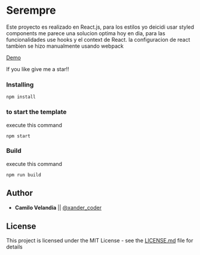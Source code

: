 # Serempre

Este proyecto es realizado en React.js, para los estilos yo deicidi usar styled components
me parece una solucion optima hoy en dia, para las funcionalidades use hooks y el context de React.
la configuracion de react tambien se hizo manualmente usando webpack

[Demo](https://serempre-zeta.vercel.app)

If you like give me a star!!

### Installing

```
npm install
```

### to start the template

execute this command

```
npm start
```

### Build

execute this command

```
npm run build
```

## Author

- **Camilo Velandia** || [@xander_coder](https://twitter.com/xander_coder?s=08)

## License

This project is licensed under the MIT License - see the [LICENSE.md](LICENSE.md) file for details
